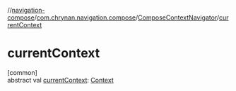 //[navigation-compose](../../../index.md)/[com.chrynan.navigation.compose](../index.md)/[ComposeContextNavigator](index.md)/[currentContext](current-context.md)

# currentContext

[common]\
abstract val [currentContext](current-context.md): [Context](index.md)
